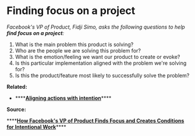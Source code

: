 # Finding focus on a project

_Facebook's VP of Product, Fidji Simo, asks the following questions to help **find focus on a project**:_ 

1. What is the main problem this product is solving? 
2. Who are the people we are solving this problem for? 
3. What is the emotion/feeling we want our product to create or evoke? 
4. Is this particular implementation aligned with the problem we're solving for? 
5. Is this the product/feature most likely to successfully solve the problem? 

**Related:** 

* \*\*\*\*[**Aligning actions with intention**](aligning-actions-with-intention.md)\*\*\*\*

**Source:** 

\*\*\*\*[**How Facebook's VP of Product Finds Focus and Creates Conditions for Intentional Work**](https://firstround.com/review/how-facebooks-vp-of-product-finds-focus-and-creates-conditions-for-intentional-work/)\*\*\*\*

